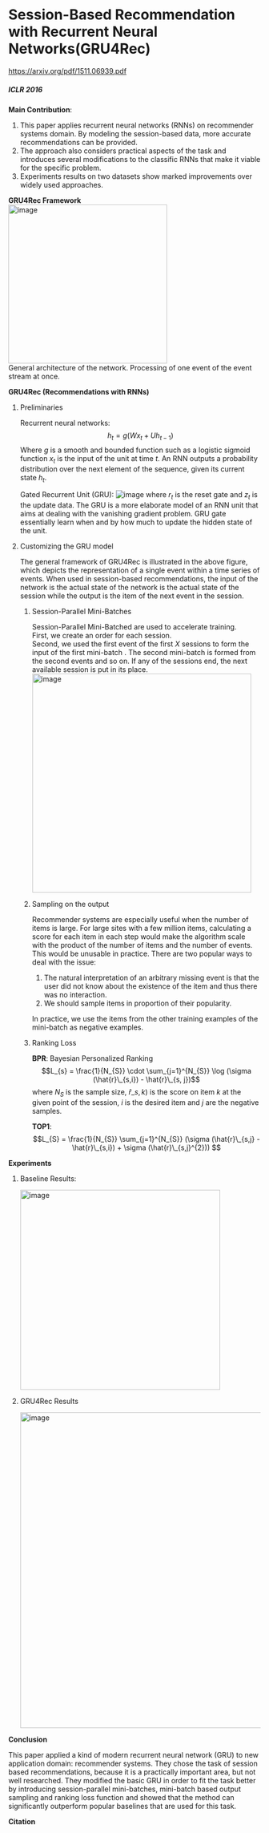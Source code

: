 # Session-Based Recommendation with Recurrent Neural Networks(GRU4Rec)
https://arxiv.org/pdf/1511.06939.pdf
##### *ICLR 2016*


**Main Contribution**:
1. This paper applies recurrent neural networks (RNNs) on recommender systems domain. By modeling the session-based data, more accurate recommendations can be provided.
2. The approach also considers practical aspects of the task and introduces several modifications to the classific RNNs that make it viable for the specific problem.
3. Experiments results on two datasets show marked improvements over widely used approaches.


**GRU4Rec Framework**  
<img width="317" alt="image" src="https://user-images.githubusercontent.com/49403324/207802990-2afdce54-ac24-4659-98c7-f23d560d028c.png">  
General architecture of the network. Processing of one event of the event stream at once.


**GRU4Rec (Recommendations with RNNs)**

1. Preliminaries

    Recurrent neural networks:
        $$h_{t} = g(W x_{t} + U h_{t-1})$$
        Where $g$ is a smooth and bounded function such as a logistic sigmoid function $x_{t}$ is the input of the unit at time $t$. An RNN outputs a probability                 distribution over the next element of the sequence, given its current state $h_{t}$.
        
    Gated Recurrent Unit (GRU):
    ![image](https://user-images.githubusercontent.com/49403324/207804249-8b55d284-2a37-4361-bfbc-8274adb28071.png)
    where $r_{t}$ is the reset gate and $z_{t}$ is the update data. The GRU is a more elaborate model of an RNN unit that aims at dealing with the vanishing gradient         problem. GRU gate essentially learn when and by how much to update the hidden state of the unit.
    
2. Customizing the GRU model

    The general framework of GRU4Rec is illustrated in the above figure, which depicts the representation of a single event within a time series of events. When           used in session-based recommendations, the input of the network is the actual state of the network is the actual state of the session while the output is the           item of the next event in the session.
    
    1. Session-Parallel Mini-Batches

        Session-Parallel Mini-Batched are used to accelerate training.  
        First, we create an order for each session.  
        Second, we used the first event of the first $X$ sessions to form the input of the first mini-batch . The second mini-batch is formed from the second events           and so on. If any of the sessions end, the next available session is put in its place.  
        <img width="437" alt="image" src="https://user-images.githubusercontent.com/49403324/207808027-2c5ca456-a754-4b8f-bf10-de7cb4b48776.png">
        
    2. Sampling on the output
        
        Recommender systems are especially useful when the number of items is large. For large sites with a few million items, calculating a score for each item in             each step would make the algorithm scale with the product of the number of items and the number of events. This would be unusable in practice. There are two popular ways to deal with the issue:
        1. The natural interpretation of an arbitrary missing event is that the user did not know about the existence of the item and thus there was no interaction.
        2. We should sample items in proportion of their popularity.

        In practice, we use the items from the other training examples of the mini-batch as negative examples.

    3. Ranking Loss

        **BPR**: Bayesian Personalized Ranking
        $$L_{s} = \frac{1}{N_{S}} \cdot \sum_{j=1}^{N_{S}} \log (\sigma (\hat{r}\_{s,i}) - \hat{r}\_{s, j})$$
        where $N_{S}$ is the sample size, $\hat{r}\_{s,k})$ is the score on item $k$ at the given point of the session, $i$ is the desired item and $j$ are the                 negative samples.
        
        **TOP1**:
        $$L_{S} = \frac{1}{N_{S}}  \sum_{j=1}^{N_{S}} (\sigma (\hat{r}\_{s,j} - \hat{r}\_{s,i}) + \sigma (\hat{r}\_{s,j}^{2})) $$
        

**Experiments**
1. Baseline Results:

     <img width="399" alt="image" src="https://user-images.githubusercontent.com/49403324/207811710-680ab673-9e56-4e5f-a895-9c10b0c1eb15.png">
     
2. GRU4Rec Results

    <img width="630" alt="image" src="https://user-images.githubusercontent.com/49403324/207811823-002929b5-0317-4cbd-b9d6-fb488fa4cde0.png">


**Conclusion**

This paper applied a kind of modern recurrent neural network (GRU) to new application domain: recommender systems. They chose the task of session based recommendations, because it is a practically important area, but not well researched. They modified the basic GRU in order to fit the task better by introducing session-parallel mini-batches, mini-batch based output sampling and ranking loss function and showed that the method can significantly outperform popular baselines
that are used for this task.


**Citation**
